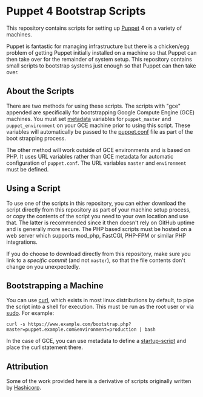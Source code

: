 # Puppet 4 Bootstrap Scripts

This repository contains scripts for setting
up [Puppet](https://puppet.com/product/how-puppet-works) 4 on a variety
of machines.

Puppet is fantastic for managing infrastructure but there is a chicken/egg problem
of getting Puppet initially installed on a machine so that Puppet can then
take over for the remainder of system setup. This repository contains small scripts
to bootstrap systems just enough so that Puppet can then take over.

## About the Scripts

There are two methods for using these scripts. The scripts with "gce" appended are specifically for bootstrapping Google Compute Engine (GCE) machines. You must set [metadata](https://cloud.google.com/compute/docs/storing-retrieving-metadata) variables for `puppet_master` and `puppet_environment` on your GCE machine prior to using this script. These variables will automatically be passed to the [puppet.conf](https://docs.puppet.com/puppet/latest/config_file_main.html) file as part of the boot strapping process.

The other method will work outside of GCE environments and is based on PHP. It uses URL variables rather than GCE metadata for automatic configuration  of `puppet.conf`.  The URL variables `master` and `environment` must be defined.

## Using a Script

To use one of the scripts in this repository, you can either download the
script directly from this repository as part of your machine setup process,
or copy the contents of the script you need to your own location and use that.
The latter is recommended since it then doesn't rely on GitHub uptime and
is generally more secure. The PHP based scripts must be hosted on a web server which supports mod_php, FastCGI, PHP-FPM or similar PHP integrations.

If you do choose to download directly from this repository, make sure
you link to a _specific commit_ (and not `master`), so that the file
contents don't change on you unexpectedly.

## Bootstrapping a Machine

You can use [curl](https://linux.die.net/man/1/curl), which exists in most linux distributions by default, to pipe the script into a shell for execution. This must be run as the root user or via [sudo](https://linux.die.net/man/8/sudo). For example:

```curl -s https://www.example.com/bootstrap-gce | bash
curl -s https://www.example.com/bootstrap.php?master=puppet.example.com&environment=production | bash
```

In the case of GCE, you can use metadata to define a [startup-script](https://cloud.google.com/compute/docs/startupscript) and place the curl statement there.

## Attribution

Some of the work provided here is a derivative of scripts originally written by [Hashicorp](https://github.com/hashicorp/puppet-bootstrap).
